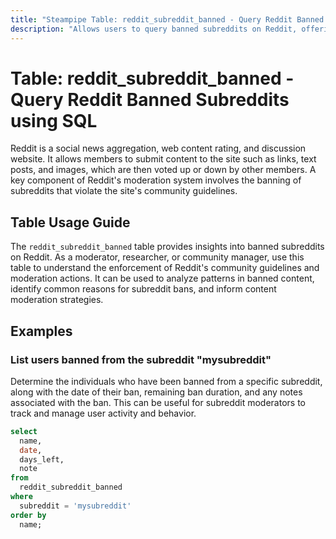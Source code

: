 ```yaml
---
title: "Steampipe Table: reddit_subreddit_banned - Query Reddit Banned Subreddits using SQL"
description: "Allows users to query banned subreddits on Reddit, offering insights into moderation actions and community guidelines enforcement."
---
```


# Table: reddit_subreddit_banned - Query Reddit Banned Subreddits using SQL

Reddit is a social news aggregation, web content rating, and discussion website. It allows members to submit content to the site such as links, text posts, and images, which are then voted up or down by other members. A key component of Reddit's moderation system involves the banning of subreddits that violate the site's community guidelines.

## Table Usage Guide

The `reddit_subreddit_banned` table provides insights into banned subreddits on Reddit. As a moderator, researcher, or community manager, use this table to understand the enforcement of Reddit's community guidelines and moderation actions. It can be used to analyze patterns in banned content, identify common reasons for subreddit bans, and inform content moderation strategies.

## Examples

### List users banned from the subreddit "mysubreddit"
Determine the individuals who have been banned from a specific subreddit, along with the date of their ban, remaining ban duration, and any notes associated with the ban. This can be useful for subreddit moderators to track and manage user activity and behavior.

```sql
select
  name,
  date,
  days_left,
  note
from
  reddit_subreddit_banned
where
  subreddit = 'mysubreddit'
order by
  name;
```